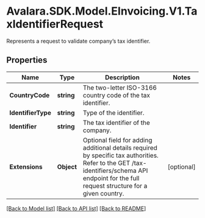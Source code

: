 # Avalara.SDK.Model.EInvoicing.V1.TaxIdentifierRequest
Represents a request to validate company’s tax identifier.

## Properties

Name | Type | Description | Notes
------------ | ------------- | ------------- | -------------
**CountryCode** | **string** | The two-letter ISO-3166 country code of the tax identifier. | 
**IdentifierType** | **string** | Type of the identifier. | 
**Identifier** | **string** | The tax identifier of the company. | 
**Extensions** | **Object** | Optional field for adding additional details required by specific tax authorities. Refer to the GET /tax-identifiers/schema API endpoint for the full request structure for a given country. | [optional] 

[[Back to Model list]](../../../README.md#documentation-for-models) [[Back to API list]](../../../README.md#documentation-for-api-endpoints) [[Back to README]](../../../README.md)

